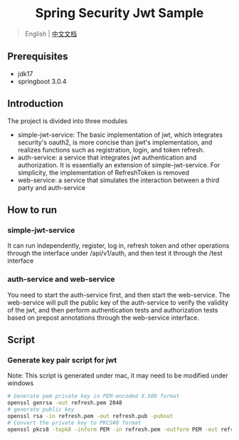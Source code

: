 <h1 align="center">Spring Security Jwt Sample </h1>

> English | [中文文档](README_ZH.md)

## Prerequisites
- jdk17
- springboot 3.0.4

## Introduction
The project is divided into three modules
- simple-jwt-service: The basic implementation of jwt, which integrates security's oauth2, is more concise than jjwt's implementation, and realizes functions such as registration, login, and token refresh.
- auth-service: a service that integrates jwt authentication and authorization. It is essentially an extension of simple-jwt-service. For simplicity, the implementation of RefreshToken is removed
- web-service: a service that simulates the interaction between a third party and auth-service

## How to run
### simple-jwt-service
It can run independently, register, log in, refresh token and other operations through the interface under /api/v1/auth, and then test it through the /test interface

### auth-service and web-service
You need to start the auth-service first, and then start the web-service. The web-service will pull the public key of the auth-service to verify the validity of the jwt, and then perform authentication tests and authorization tests based on prepost annotations through the web-service interface.

## Script
### Generate key pair script for jwt
Note: This script is generated under mac, it may need to be modified under windows

```bash
# Generate pem private key in PEM-encoded X.509 format
openssl genrsa -out refresh.pem 2048
# generate public key
openssl rsa -in refresh.pem -out refresh.pub -pubout
# Convert the private key to PKCS#8 format
openssl pkcs8 -topk8 -inform PEM -in refresh.pem -outform PEM -out refresh.key -nocrypt
```